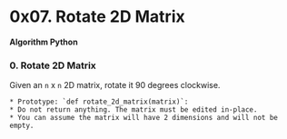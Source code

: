 # 0x07. Rotate 2D Matrix
**Algorithm Python**

### 0. Rotate 2D Matrix
Given an `n` x `n` 2D matrix, rotate it 90 degrees clockwise.

	* Prototype: `def rotate_2d_matrix(matrix)`:
	* Do not return anything. The matrix must be edited in-place.
	* You can assume the matrix will have 2 dimensions and will not be empty.

